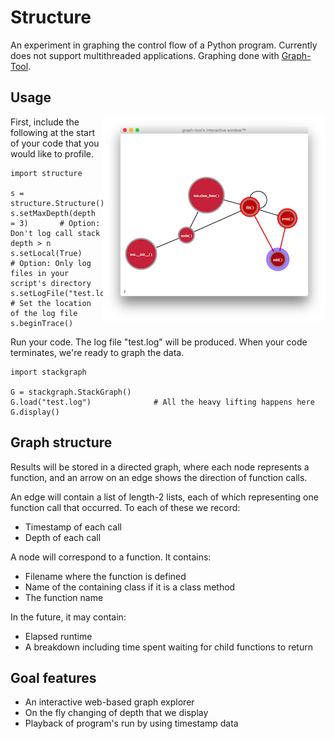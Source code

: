 # Structure

An experiment in graphing the control flow of a Python program.  Currently does not support multithreaded applications.  Graphing done with [Graph-Tool](https://graph-tool.skewed.de).

## Usage

<img src="example.png" align=right>

First, include the following at the start of your code that you would like to profile.


    import structure

    s = structure.Structure()
    s.setMaxDepth(depth = 3)       # Option: Don't log call stack depth > n
    s.setLocal(True)               # Option: Only log files in your script's directory
    s.setLogFile("test.log")       # Set the location of the log file
    s.beginTrace()

Run your code.  The log file "test.log" will be produced.  When your code terminates, we're ready to graph the data.

    import stackgraph

    G = stackgraph.StackGraph()
    G.load("test.log")              # All the heavy lifting happens here
    G.display()

## Graph structure

Results will be stored in a directed graph, where each node represents a function, and an arrow on an edge shows the direction of function calls.

An edge will contain a list of length-2 lists, each of which representing one function call that occurred.  To each of these we record:
* Timestamp of each call
* Depth of each call

A node will correspond to a function.  It contains:
* Filename where the function is defined
* Name of the containing class if it is a class method
* The function name

In the future, it may contain:
* Elapsed runtime
* A breakdown including time spent waiting for child functions to return

## Goal features

* An interactive web-based graph explorer
* On the fly changing of depth that we display
* Playback of program's run by using timestamp data
